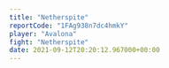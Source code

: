 ```yaml
---
title: "Netherspite"
reportCode: "1FAg938n7dc4hmkY"
player: "Avalona"
fight: "Netherspite"
date: 2021-09-12T20:20:12.967000+00:00
---
```

